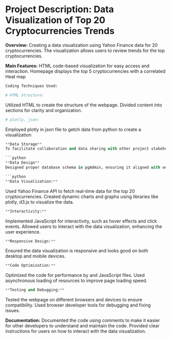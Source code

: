 

# **Project Description: Data Visualization of Top 20 Cryptocurrencies Trends**

**Overview:**
Creating a data visualization using Yahoo Finance data for 20 cryptocurrencies.
The visualization allows users to review trends for the top cryptocurrencies.

**Main Features:**
HTML code-based visualization for easy access and interaction.
Homepage displays the top 5 cryptocurrencies with a correlated Heat map

```python
Coding Techniques Used:
```

```python
# HTML Structure:
```
Utilized HTML to create the structure of the webpage.
Divided content into sections for clarity and organization.

```python
# plotly, json:
```

Employed plotly in json file to getch data from python to create a visualization 

```python
**Data Storage**
To facilitate collaboration and data sharing with other project stakeholders, housed the data in AWS (Amazon Web Services). AWS offers a scalable and reliable platform for storing and accessing data securely from anywhere, enabling seamless collaboration and innovation.

```python
**Data Design**
Designed proper database schema in pgAdmin, ensuring it aligned with our data model and requirements

```python
**Data Visualization:**
```
Used Yahoo Finance API to fetch real-time data for the top 20 cryptocurrencies.
Created dynamic charts and graphs using libraries like plotly, d3.js to visualize the data.

```python
**Interactivity:**
```
Implemented JavaScript for interactivity, such as hover effects and click events.
Allowed users to interact with the data visualization, enhancing the user experience.

```python
**Responsive Design:**
```
Ensured the data visualization is responsive and looks good on both desktop and mobile devices.

```python
**Code Optimization:**
```
Optimized the code for performance by and JavaScript files.
Used asynchronous loading of resources to improve page loading speed.

```python
**Testing and Debugging:**
```
Tested the webpage on different browsers and devices to ensure compatibility.
Used browser developer tools for debugging and fixing issues.

**Documentation:**
Documented the code using comments to make it easier for other developers to understand and maintain the code.
Provided clear instructions for users on how to interact with the data visualization.
